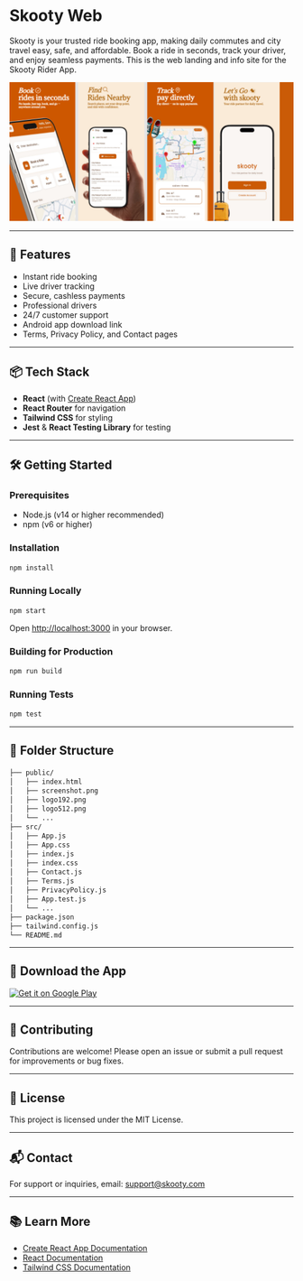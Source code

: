 # Skooty Web

Skooty is your trusted ride booking app, making daily commutes and city travel easy, safe, and affordable. Book a ride in seconds, track your driver, and enjoy seamless payments. This is the web landing and info site for the Skooty Rider App.

![Skooty Screenshot](public/screenshot.png)

---

## 🚀 Features
- Instant ride booking
- Live driver tracking
- Secure, cashless payments
- Professional drivers
- 24/7 customer support
- Android app download link
- Terms, Privacy Policy, and Contact pages

---

## 📦 Tech Stack
- **React** (with [Create React App](https://github.com/facebook/create-react-app))
- **React Router** for navigation
- **Tailwind CSS** for styling
- **Jest** & **React Testing Library** for testing

---

## 🛠️ Getting Started

### Prerequisites
- Node.js (v14 or higher recommended)
- npm (v6 or higher)

### Installation
```bash
npm install
```

### Running Locally
```bash
npm start
```
Open [http://localhost:3000](http://localhost:3000) in your browser.

### Building for Production
```bash
npm run build
```

### Running Tests
```bash
npm test
```

---

## 📁 Folder Structure
```
├── public/
│   ├── index.html
│   ├── screenshot.png
│   ├── logo192.png
│   ├── logo512.png
│   └── ...
├── src/
│   ├── App.js
│   ├── App.css
│   ├── index.js
│   ├── index.css
│   ├── Contact.js
│   ├── Terms.js
│   ├── PrivacyPolicy.js
│   ├── App.test.js
│   └── ...
├── package.json
├── tailwind.config.js
└── README.md
```

---

## 📱 Download the App
[![Get it on Google Play](https://play.google.com/intl/en_us/badges/static/images/badges/en_badge_web_generic.png)](https://play.google.com/store/apps/details?id=com.heylalit.skooty)

---

## 🤝 Contributing
Contributions are welcome! Please open an issue or submit a pull request for improvements or bug fixes.

---

## 📄 License
This project is licensed under the MIT License.

---

## 📬 Contact
For support or inquiries, email: [support@skooty.com](mailto:support@skooty.com)

---

## 📚 Learn More
- [Create React App Documentation](https://facebook.github.io/create-react-app/docs/getting-started)
- [React Documentation](https://reactjs.org/)
- [Tailwind CSS Documentation](https://tailwindcss.com/)
